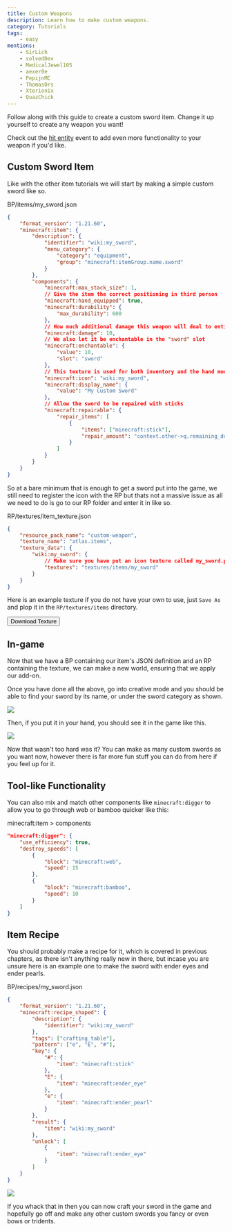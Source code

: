 ```yaml
---
title: Custom Weapons
description: Learn how to make custom weapons.
category: Tutorials
tags:
    - easy
mentions:
    - SirLich
    - solvedDev
    - MedicalJewel105
    - aexer0e
    - PepijnMC
    - ThomasOrs
    - Xterionix
    - QuazChick
---
```


Follow along with this guide to create a custom sword item. Change it up yourself to create any weapon you want!

Check out the [hit entity](/items/item-events#hit-entity) event to add even more functionality to your weapon if you'd like.

## Custom Sword Item

Like with the other item tutorials we will start by making a simple custom sword like so.

<CodeHeader>BP/items/my_sword.json</CodeHeader>

```json
{
    "format_version": "1.21.60",
    "minecraft:item": {
        "description": {
            "identifier": "wiki:my_sword",
            "menu_category": {
                "category": "equipment",
                "group": "minecraft:itemGroup.name.sword"
            }
        },
        "components": {
            "minecraft:max_stack_size": 1,
            // Give the item the correct positioning in third person
            "minecraft:hand_equipped": true,
            "minecraft:durability": {
                "max_durability": 600
            },
            // How much additional damage this weapon will deal to entities
            "minecraft:damage": 10,
            // We also let it be enchantable in the "sword" slot
            "minecraft:enchantable": {
                "value": 10,
                "slot": "sword"
            },
            // This texture is used for both inventory and the hand model
            "minecraft:icon": "wiki:my_sword",
            "minecraft:display_name": {
                "value": "My Custom Sword"
            },
            // Allow the sword to be repaired with sticks
            "minecraft:repairable": {
                "repair_items": [
                    {
                        "items": ["minecraft:stick"],
                        "repair_amount": "context.other->q.remaining_durability + 0.05 * context.other->q.max_durability"
                    }
                ]
            }
        }
    }
}
```

So at a bare minimum that is enough to get a sword put into the game, we still need to register the icon with the RP but thats not a massive issue as all we need to do is go to our RP folder and enter it in like so.

<CodeHeader>RP/textures/item_texture.json</CodeHeader>

```json
{
    "resource_pack_name": "custom-weapon",
    "texture_name": "atlas.items",
    "texture_data": {
        "wiki:my_sword": {
            // Make sure you have put an icon texture called my_sword.png here
            "textures": "textures/items/my_sword"
        }
    }
}
```

Here is an example texture if you do not have your own to use, just `Save As` and plop it in the `RP/textures/items` directory.

<WikiImage
    src="/assets/images/tutorials/custom-weapons/my_sword.png"
    alt="Sword texture"
    pixelated="true"
    width="128"
    class="my-4 mr-4"
/>

<Button link="https://raw.githubusercontent.com/Bedrock-OSS/bedrock-wiki/wiki/docs/public/assets/images/tutorials/custom-weapons/my_sword.png">
    Download Texture
</Button>

## In-game

Now that we have a BP containing our item's JSON definition and an RP containing the texture, we can make a new world, ensuring that we apply our add-on.

Once you have done all the above, go into creative mode and you should be able to find your sword by its name, or under the sword category as shown.

![](/assets/images/tutorials/custom-weapons/custom_sword.jpg)

Then, if you put it in your hand, you should see it in the game like this.

![](/assets/images/tutorials/custom-weapons/held_sword.jpg)

Now that wasn't too hard was it? You can make as many custom swords as you want now, however there is far more fun stuff you can do from here if you feel up for it.

## Tool-like Functionality

You can also mix and match other components like `minecraft:digger` to allow you to go through web or bamboo quicker like this:

<CodeHeader>minecraft:item > components</CodeHeader>

```json
"minecraft:digger": {
    "use_efficiency": true,
    "destroy_speeds": [
        {
            "block": "minecraft:web",
            "speed": 15
        },
        {
            "block": "minecraft:bamboo",
            "speed": 10
        }
    ]
}
```

## Item Recipe

You should probably make a recipe for it, which is covered in previous chapters, as there isn't anything really new in there, but incase you are unsure here is an example one to make the sword with ender eyes and ender pearls.

<CodeHeader>BP/recipes/my_sword.json</CodeHeader>

```json
{
    "format_version": "1.21.60",
    "minecraft:recipe_shaped": {
        "description": {
            "identifier": "wiki:my_sword"
        },
        "tags": ["crafting_table"],
        "pattern": ["e", "E", "#"],
        "key": {
            "#": {
                "item": "minecraft:stick"
            },
            "E": {
                "item": "minecraft:ender_eye"
            },
            "e": {
                "item": "minecraft:ender_pearl"
            }
        },
        "result": {
            "item": "wiki:my_sword"
        },
        "unlock": [
            {
                "item": "minecraft:ender_eye"
            }
        ]
    }
}
```

![](/assets/images/tutorials/custom-weapons/sword_recipe.jpg)

If you whack that in then you can now craft your sword in the game and hopefully go off and make any other custom swords you fancy or even bows or tridents.
